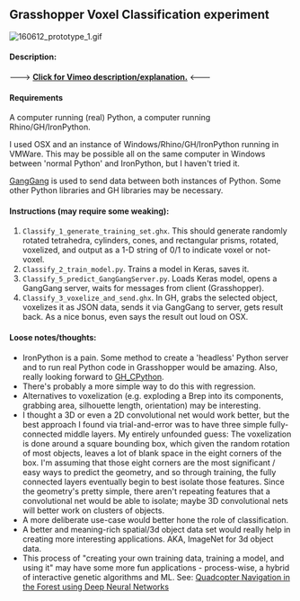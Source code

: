 ## Grasshopper Voxel Classification experiment

![160612_prototype_1.gif](https://github.com/dantaeyoung/glug/blob/master/voxel_classify/MEDIA/160612_prototype_1.gif)

#### Description:

---> [**Click for Vimeo description/explanation.**](https://www.youtube.com/watch?v=pn8yuOofb4U) <---

#### Requirements

A computer running (real) Python, a computer running Rhino/GH/IronPython.

I used OSX and an instance of Windows/Rhino/GH/IronPython running in VMWare. This may be possible all on the same computer in Windows between 'normal Python' and IronPython, but I haven't tried it.

[GangGang](https://github.com/dantaeyoung/GangGang/) is used to send data between both instances of Python. Some other Python libraries and GH libraries may be necessary.

#### Instructions (may require some weaking):

1. `Classify_1_generate_training_set.ghx`. This should generate randomly rotated tetrahedra, cylinders, cones, and rectangular prisms, rotated, voxelized, and output as a 1-D string of 0/1 to indicate voxel or not-voxel.
2. `Classify_2_train_model.py`. Trains a model in Keras, saves it.
3. `Classify_5_predict_GangGangServer.py`. Loads Keras model, opens a GangGang server, waits for messages from client (Grasshopper).
4. `Classify_3_voxelize_and_send.ghx`. In GH, grabs the selected object, voxelizes it as JSON data, sends it via GangGang to server, gets result back. As a nice bonus, even says the result out loud on OSX. 

#### Loose notes/thoughts:

- IronPython is a pain. Some method to create a 'headless' Python server and to run real Python code in Grasshopper would be amazing. Also, really looking forward to [GH_CPython](https://github.com/MahmoudAbdelRahman/GH_CPython).
- There's probably a more simple way to do this with regression.
- Alternatives to voxelization (e.g. exploding a Brep into its components, grabbing area, silhouette length, orientation) may be interesting.
- I thought a 3D or even a 2D convolutional net would work better, but the best approach I found via trial-and-error was to have three simple fully-connected middle layers. My entirely unfounded guess: The voxelization is done around a square bounding box, which given the random rotation of most objects, leaves a lot of blank space in the eight corners of the box. I'm assuming that those eight corners are the most significant / easy ways to predict the geometry, and so through training, the fully connected layers eventually begin to best isolate those features. Since the geometry's pretty simple, there aren't repeating features that a convolutional net would be able to isolate; maybe 3D convolutional nets will better work on clusters of objects.
- A more deliberate use-case would better hone the role of classification.
- A better and meaning-rich spatial/3d object data set would really help in creating more interesting applications. AKA, ImageNet for 3d object data.
- This process of "creating your own training data, training a model, and using it" may have some more fun applications - process-wise, a hybrid of interactive genetic algorithms and ML. See: [Quadcopter Navigation in the Forest using Deep Neural Networks](https://youtu.be/umRdt3zGgpU?t=1m40s)

